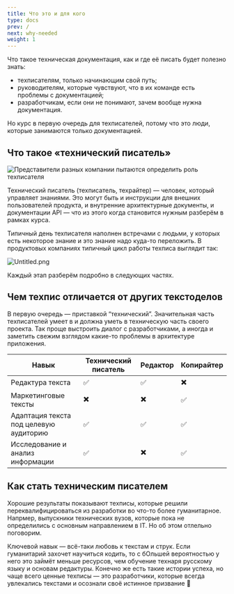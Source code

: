 ```yaml
---
title: Что это и для кого
type: docs
prev: /
next: why-needed
weight: 1
---
```


Что такое техническая документация, как и где её писать будет полезно знать:

- техписателям, только начинающим свой путь;
- руководителям, которые чувствуют, что в их команде есть проблемы с документацией;
- разработчикам, если они не понимают, зачем вообще нужна документация.

Но курс в первую очередь для техписателей, потому что это люди, которые занимаются только документацией.

## Что такое «технический писатель»

![Представители разных компании пытаются определить роль техписателя](/img/elephant.png)

Технический писатель (техписатель, техрайтер) — человек, который управляет знаниями. Это могут быть и инструкции для внешних пользователей продукта, и внутренние архитектурные документы, и документации API — что из этого когда становится нужным разберём в рамках курса.

Типичный день техписателя наполнен встречами с людьми, у которых есть некоторое знание и это знание надо куда-то переложить. В продуктовых компаниях типичный цикл работы техписа выглядит так:

![Untitled.png](/img/tw-flow.png)

Каждый этап разберём подробно в следующих частях.

## Чем техпис отличается от других текстоделов

В первую очередь — приставкой “технический”. Значительная часть техписателей умеет в и должна уметь в техническую часть своего проекта. Так проще выстроить диалог с разработчиками, а иногда и заметить свежим взглядом какие-то проблемы в архитектуре приложения.

| Навык | Технический писатель | Редактор | Копирайтер |
| --- | --- | --- | --- |
| Редактура текста | ✅ | ✅ | ✖️ |
| Маркетинговые тексты | ✖️ | ✖️ | ✅ |
| Адаптация текста под целевую аудиторию | ✅ | ✅ | ✅ |
| Исследование и анализ информации | ✅ | ✖️ | ✅ |

## Как стать техническим писателем

Хорошие результаты показывают техписы, которые решили переквалифицироваться из разработки во что-то более гуманитарное. Напрмер, выпускники технических вузов, которые пока не определились с основным направлением в IT. Но об этом отлельно поговорим.

Ключевой навык — всё-таки любовь к текстам и струк. Если гуманитарий захочет научиться кодить, то с бОльшей вероятностью у него это займёт меньше ресурсов, чем обучение технаря русскому языку и основам редактуры. Конечно же есть такие истории успеха, но чаще всего ценные техписы — это разработчики, которые всегда увлекались текстами и осознали своё истинное призвание 🙂

